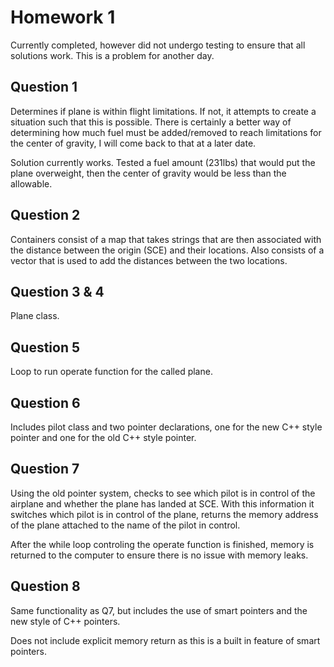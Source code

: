 # Homework 1
Currently completed, however did not undergo testing to ensure that all solutions work. This is a problem for another day.

## Question 1
Determines if plane is within flight limitations. If not, it attempts to create a situation such that this is possible. There is certainly a better way of determining how much fuel must be added/removed to reach limitations for the center of gravity, I will come back to that at a later date. 

Solution currently works. Tested a fuel amount (231lbs) that would put the plane overweight, then the center of gravity would be less than the allowable.

## Question 2
Containers consist of a map that takes strings that are then associated with the distance between the origin (SCE) and their locations. Also consists of a vector that is used to add the distances between the two locations.

## Question 3 & 4
Plane class.

## Question 5
Loop to run operate function for the called plane.

## Question 6
Includes pilot class and two pointer declarations, one for the new C++ style pointer and one for the old C++ style pointer.

## Question 7
Using the old pointer system, checks to see which pilot is in control of the airplane and whether the plane has landed at SCE. With this information it switches which pilot is in control of the plane, returns the memory address of the plane attached to the name of the pilot in control.

After the while loop controling the operate function is finished, memory is returned to the computer to ensure there is no issue with memory leaks.

## Question 8
Same functionality as Q7, but includes the use of smart pointers and the new style of C++ pointers.

Does not include explicit memory return as this is a built in feature of smart pointers.